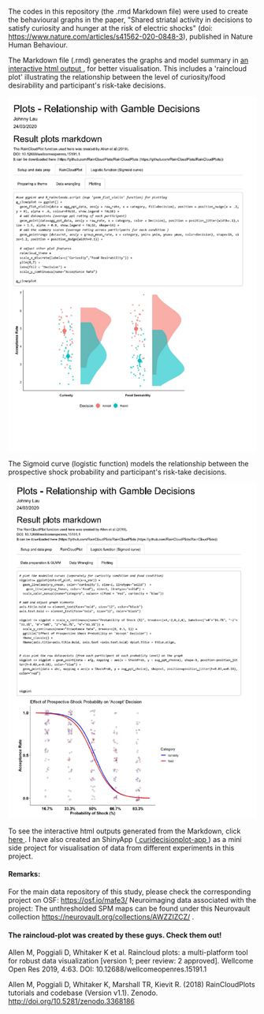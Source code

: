 The codes in this repository (the .rmd Markdown file) were used to create the behavioural graphs in the paper, "Shared striatal activity in decisions to satisfy curiosity and hunger at the risk of electric shocks" (doi: https://www.nature.com/articles/s41562-020-0848-3), published in Nature Human Behaviour.

The Markdown file (.rmd) generates the graphs and model summary in <a href="https://johnny.kinglau.info/dataviz_examples/" target="_blank"> an interactive html output </a>, for better visualisation. This includes a 'raincloud plot' illustrating the relationship between the level of curiosity/food desirability and participant's risk-take decisions.
<p> <img src="curiosity_effect_raincloudplot.png" width="550"> </p>

The Sigmoid curve (logistic function) models the relationship between the prospective shock probability and participant's risk-take decisions.
<p> <img src="shock_effect_sigmoidplot.png" width="550"> </p>

To see the interactive html outputs generated from the Markdown, click <a href="https://johnny.kinglau.info/dataviz_examples/" target="_blank"> here </a>.
I have also created an ShinyApp (<a href="https://johnnykl-rshiny.shinyapps.io/curidecisionplot-app/" target="_blank"> curidecisionplot-app </a>) as a mini side project for visualisation of data from different experiments in this project.
  
  
#### Remarks:
For the main data repository of this study, please check the corresponding project on OSF: https://osf.io/mafe3/
Neuroimaging data associated with the project: The unthresholded SPM maps can be found under this Neurovault collection https://neurovault.org/collections/AWZZIZCZ/ .

#### The raincloud-plot was created by these guys. Check them out!
Allen M, Poggiali D, Whitaker K et al. Raincloud plots: a multi-platform tool for robust data visualization [version 1; peer review: 2 approved]. Wellcome Open Res 2019, 4:63. DOI: 10.12688/wellcomeopenres.15191.1

Allen M, Poggiali D, Whitaker K, Marshall TR, Kievit R. (2018) RainCloudPlots tutorials and codebase (Version v1.1). Zenodo. http://doi.org/10.5281/zenodo.3368186
